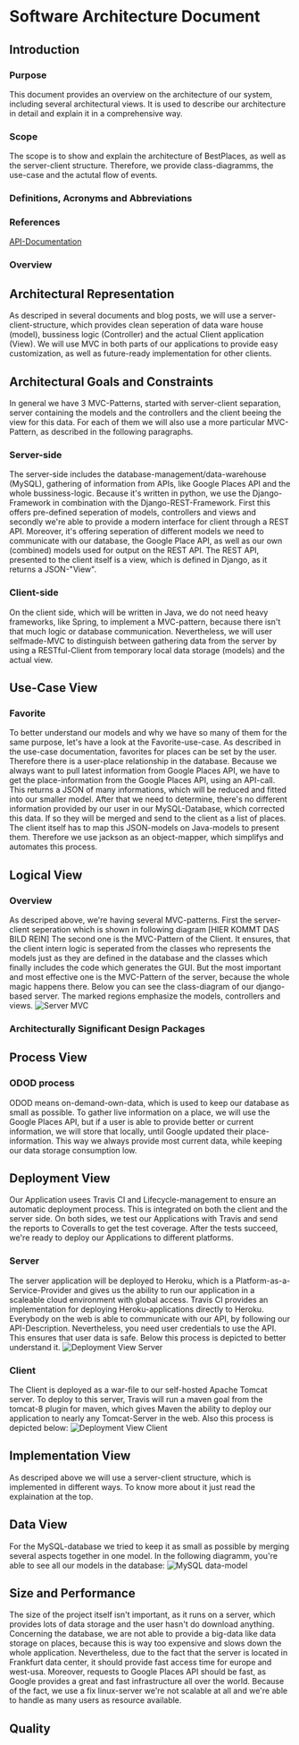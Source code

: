 # Software Architecture Document
## Introduction
### Purpose
This document provides an overview on the architecture of our system, including several architectural views.
It is used to describe our architecture in detail and explain it in a comprehensive way.
### Scope
The scope is to show and explain the architecture of BestPlaces, as well as the server-client structure. Therefore,
we provide class-diagramms, the use-case and the actutal flow of events.
### Definitions, Acronyms and Abbreviations
### References
[API-Documentation](http://docs.bestplaces.apiary.io/)
### Overview
## Architectural Representation
As descriped in several documents and blog posts, we will use a server-client-structure, which provides clean seperation of data ware house (model), bussiness logic (Controller) and the actual Client application (View). We will use MVC in both parts of our applications to provide easy customization, as well as future-ready implementation for other clients.
## Architectural Goals and Constraints
In general we have 3 MVC-Patterns, started with server-client separation, server containing the models and the controllers and the client beeing the view for this data. For each of them we will also use a more particular MVC-Pattern, as described in the following paragraphs.
### Server-side
The server-side includes the database-management/data-warehouse (MySQL),  gathering of information from APIs, like Google Places API and the whole bussiness-logic.
Because it's written in python, we use the Django-Framework in combination with the Django-REST-Framework. First this offers pre-defined seperation of models, controllers and views and secondly we're able to provide a modern interface for client through a REST API.
Moreover, it's offering seperation of different models we need to communicate with our database, the Google Place API, as well as our own (combined) models used for output on the REST API. The REST API, presented to the client itself is a view, which is defined in Django, as it returns a JSON-"View".
### Client-side
On the client side, which will be written in Java, we do not need heavy frameworks, like Spring, to implement a MVC-pattern, because there isn't that much logic or database communication. Nevertheless, we will user selfmade-MVC to distinguish between gathering data from the server by using a RESTful-Client from temporary local data storage (models) and the actual view.
## Use-Case View
### Favorite
To better understand our models and why we have so many of them for the same purpose, let's have a look at the Favorite-use-case.
As described in the use-case documentation, favorites for places can be set by the user. Therefore there is a user-place relationship in the database. Because we always want to pull latest information from Google Places API, we have to get the place-information from the Google Places API, using an API-call. This returns a JSON of many informations, which will be reduced and fitted into our smaller model. After that we need to determine, there's no different information provided by our user in our MySQL-Database, which corrected this data. If so they will be merged and send to the client as a list of places.
The client itself has to map this JSON-models on Java-models to present them. Therefore we use jackson as an object-mapper, which simplifys and automates this process.
## Logical View
### Overview
As descriped above, we're having several MVC-patterns. First the server-client seperation which is shown in following diagram [HIER KOMMT DAS BILD REIN] 
The second one is the MVC-Pattern of the Client. It ensures, that the client intern logic is seperated from the classes who represents the models just as they are defined in the database and the classes which finally includes the code which generates the GUI. But the most important and most effective one is the MVC-Pattern of the server, because the whole magic happens there. Below you can see the class-diagram of our django-based server. The marked regions emphasize the models, controllers and views.
![Server MVC](./serverClassDiagram.png)
### Architecturally Significant Design Packages
## Process View
### ODOD process
ODOD means on-demand-own-data, which is used to keep our database as small as possible. To gather live information on a place, we will use the Google Places API, but if a user is able to provide better or current information, we will store that locally, until Google updated their place-information. This way we always provide most current data, while keeping our data storage consumption low.
## Deployment View
Our Application usees Travis CI and Lifecycle-management to ensure an automatic deployment process. This is integrated on both the client and the server side. On both sides, we test our Applications with Travis and send the reports to Coveralls to get the test coverage. After the tests succeed, we're ready to deploy our Applications to different platforms.
### Server
The server application will be deployed to Heroku, which is a Platform-as-a-Service-Provider and gives us the ability to run our application in a scaleable cloud environment with global access. Travis CI provides an implementation for deploying Heroku-applications directly to Heroku.
Everybody on the web is able to communicate with our API, by following our API-Description. Nevertheless, you need user credentials to use the API. This ensures that user data is safe. Below this process is depicted to better understand it.
![Deployment View Server](./deploymentViewServer.png)
### Client
The Client is deployed as a war-file to our self-hosted Apache Tomcat server. To deploy to this server, Travis will run a maven goal from the tomcat-8 plugin for maven, which gives Maven the ability to deploy our application to nearly any Tomcat-Server in the web. 
Also this process is depicted below:
![Deployment View Client](./deploymentViewClient.png)
## Implementation View
As descriped above we will use a server-client structure, which is implemented in different ways. To know more about it just read the explaination at the top.
## Data View
For the MySQL-database we tried to keep it as small as possible by merging several aspects together in one model. In the following diagramm, you're able to see all our models in the database:
![MySQL data-model](./MySQLdatamodell.png)
## Size and Performance
The size of the project itself isn't important, as it runs on a server, which provides lots of data storage and the user hasn't do download anything. Concerning the database, we are not able to provide a big-data like data storage on places, because this is way too expensive and slows down the whole application.
Nevertheless, due to the fact that the server is located in Frankfurt data center, it should provide fast access time for europe and west-usa. Moreover, requests to Google Places API should be fast, as Google provides a great and fast infrastructure all over the world.
Because of the fact, we use a fix linux-server we're not scalable at all and we're able to handle as many users as resource available.
## Quality
